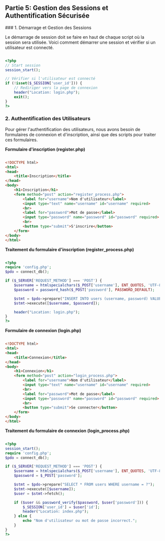 ## Partie 5: Gestion des Sessions et Authentification Sécurisée
### 1. Démarrage et Gestion des Sessions

Le démarrage de session doit se faire en haut de chaque script où la session sera utilisée. Voici comment démarrer une session et vérifier si un utilisateur est connecté.

```php

<?php
// Start session
session_start();

// Vérifier si l'utilisateur est connecté
if (!isset($_SESSION['user_id'])) {
    // Rediriger vers la page de connexion
    header("Location: login.php");
    exit();
}
?>
```

### 2. Authentification des Utilisateurs

Pour gérer l'authentification des utilisateurs, nous avons besoin de formulaires de connexion et d'inscription, ainsi que des scripts pour traiter ces formulaires.

**Formulaire d'inscription (register.php)** 

```html

<!DOCTYPE html>
<html>
<head>
    <title>Inscription</title>
</head>
<body>
    <h1>Inscription</h1>
    <form method="post" action="register_process.php">
        <label for="username">Nom d'utilisateur</label>
        <input type="text" name="username" id="username" required>
        <br>
        <label for="password">Mot de passe</label>
        <input type="password" name="password" id="password" required>
        <br>
        <button type="submit">S'inscrire</button>
    </form>
</body>
</html>
``` 

**Traitement du formulaire d'inscription (register_process.php)**

```php

<?php
require 'config.php';
$pdo = connect_db();

if ($_SERVER['REQUEST_METHOD'] === 'POST') {
    $username = htmlspecialchars($_POST['username'], ENT_QUOTES, 'UTF-8');
    $password = password_hash($_POST['password'], PASSWORD_DEFAULT);

    $stmt = $pdo->prepare("INSERT INTO users (username, password) VALUES (?, ?)");
    $stmt->execute([$username, $password]);

    header("Location: login.php");
}
?>
```

**Formulaire de connexion (login.php)**

```html

<!DOCTYPE html>
<html>
<head>
    <title>Connexion</title>
</head>
<body>
    <h1>Connexion</h1>
    <form method="post" action="login_process.php">
        <label for="username">Nom d'utilisateur</label>
        <input type="text" name="username" id="username" required>
        <br>
        <label for="password">Mot de passe</label>
        <input type="password" name="password" id="password" required>
        <br>
        <button type="submit">Se connecter</button>
    </form>
</body>
</html>
```

**Traitement du formulaire de connexion (login_process.php)**

```php

<?php
session_start();
require 'config.php';
$pdo = connect_db();

if ($_SERVER['REQUEST_METHOD'] === 'POST') {
    $username = htmlspecialchars($_POST['username'], ENT_QUOTES, 'UTF-8');
    $password = $_POST['password'];

    $stmt = $pdo->prepare("SELECT * FROM users WHERE username = ?");
    $stmt->execute([$username]);
    $user = $stmt->fetch();

    if ($user && password_verify($password, $user['password'])) {
        $_SESSION['user_id'] = $user['id'];
        header("Location: index.php");
    } else {
        echo "Nom d'utilisateur ou mot de passe incorrect.";
    }
}
?>

```

